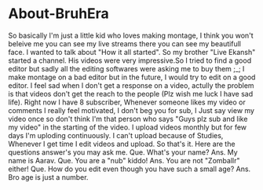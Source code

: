 # About-BruhEra 
So basically I'm just a little kid who loves making montage, I think you won't beleive me you can see my live streams there you can see my beautifull face.
I wanted to talk about "How it all started". So my brother "Live Ekansh" started a channel.
His videos were very impressive.So I tried to find a good editor but sadly all the editing softwares were asking me to buy them ;_;
I make montage on a bad editor but in the future, I would try to edit on a good editor.
I feel sad when I don't get a response on a video, actully the problem is that videos don't get the reach to the people (Plz wish me luck I have sad life).
Right now I have 8 subscriber, Whenever someone likes my video or comments I really feel motivated, I don't beg you for sub, I Just
say view my video once so don't think I'm that person who says "Guys plz sub and like my video" in the starting of the video.
I upload videos monthly but for few days I'm uploding continuously. I can't upload because of Studies, Whenever I get time I edit videos and upload.
So that's it.
Here are the questions answer's you may ask me.
Que. What's your name?
Ans. My name is Aarav.
Que. You are a "nub" kiddo!
Ans. You are not "Zomballr" either!
Que. How do you edit even though you have such a small age?
Ans. Bro age is just a number.
